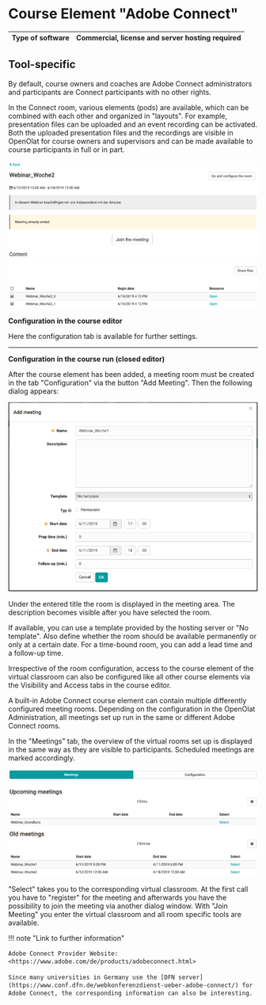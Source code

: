 # Course Element "Adobe Connect"

**Type of software**|  Commercial, license and server hosting required  
---|---  

## Tool-specific

By default, course owners and coaches are Adobe Connect administrators and
participants are Connect participants with no other rights.

In the Connect room, various elements (pods) are available, which can be
combined with each other and organized in "layouts". For example, presentation
files can be uploaded and an event recording can be activated. Both the
uploaded presentation files and the recordings are visible in OpenOlat for
course owners and supervisors and can be made available to course participants
in full or in part.

![connect_meeting_editor.png](assets/AC_Files_EN.png)  
  
**Configuration in the course editor**
 
Here the configuration tab is available for further settings.  

------

**Configuration in the course run (closed editor)**

After the course element has been added, a meeting room must be created in the
tab "Configuration" via the button "Add Meeting". Then the following dialog
appears:

![connect_add_meeting.png](assets/AC_Anlegen_EN.png)

Under the entered title the room is displayed in the meeting area. The
description becomes visible after you have selected the room.

If available, you can use a template provided by the hosting server or "No
template". Also define whether the room should be available permanently or
only at a certain date. For a time-bound room, you can add a lead time and a
follow-up time.

Irrespective of the room configuration, access to the course element of the
virtual classroom can also be configured like all other course elements via
the Visibility and Access tabs in the course editor.

  

A built-in Adobe Connect course element can contain multiple differently
configured meeting rooms. Depending on the configuration in the OpenOlat
Administration, all meetings set up run in the same or different Adobe Connect
rooms.

In the "Meetings" tab, the overview of the virtual rooms set up is displayed
in the same way as they are visible to participants. Scheduled meetings are
marked accordingly.

![connect_overview.png](assets/AC_overview_EN.png)

"Select" takes you to the corresponding virtual classroom. At the first call
you have to "register" for the meeting and afterwards you have the possibility
to join the meeting via another dialog window. With "Join Meeting" you enter
the virtual classroom and all room specific tools are available.  
  
 !!! note "Link to further information"

    Adobe Connect Provider Website: <https://www.adobe.com/de/products/adobeconnect.html>

    Since many universities in Germany use the [DFN server](https://www.conf.dfn.de/webkonferenzdienst-ueber-adobe-connect/) for Adobe Connect, the corresponding information can also be interesting.  
  

